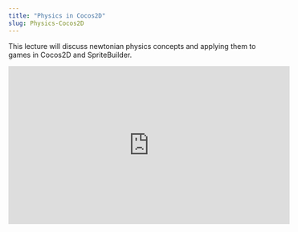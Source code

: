 ```yaml
---
title: "Physics in Cocos2D"
slug: Physics-Cocos2D
---
```


This lecture will discuss newtonian physics concepts and applying them to games in Cocos2D and SpriteBuilder.

<iframe width="560" height="315" src="https://www.youtube.com/embed/yVleeupFCoM" frameborder="0" allowfullscreen></iframe>
